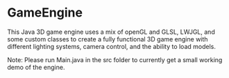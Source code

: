 # GameEngine
This Java 3D game engine uses a mix of openGL and GLSL, LWJGL, and some custom classes to create a fully functional 3D game engine with different lighting systems, camera control, and the ability to load models.

Note: Please run Main.java in the src folder to currently get a small working demo of the engine.
